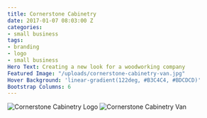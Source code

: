 ```yaml
---
title: Cornerstone Cabinetry
date: 2017-01-07 08:03:00 Z
categories:
- small business
tags:
- branding
- logo
- small business
Hero Text: Creating a new look for a woodworking company
Featured Image: "/uploads/cornerstone-cabinetry-van.jpg"
Hover Background: 'linear-gradient(122deg, #B3C4C4, #BDCDCD)'
Bootstrap Columns: 6
---
```


![Cornerstone Cabinetry Logo](/uploads/cornerstone-cabinetry-logo.jpg)
![Cornerstone Cabinetry Van](/uploads/cornerstone-cabinetry-van.jpg)